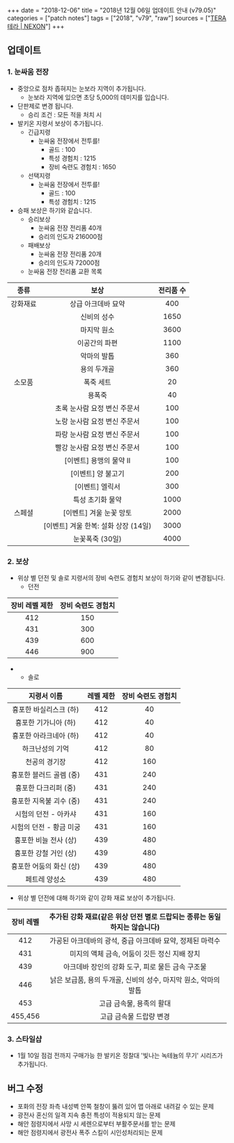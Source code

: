 +++
date = "2018-12-06"
title = "2018년 12월 06일 업데이트 안내 (v79.05)"
categories = ["patch notes"]
tags = ["2018", "v79", "raw"]
sources = ["[TERA 테라 | NEXON](http://tera.nexon.com/news/update/view.aspx?n4articlesn=368)"]
+++

## 업데이트

### **1.** 눈싸움 전장
- 중앙으로 점차 좁혀지는 눈보라 지역이 추가됩니다.
  - 눈보라 지역에 있으면 초당 5,000의 데미지를 입습니다.
- 단판제로 변경 됩니다.
  - 승리 조건 : 모든 적을 처치 시
- 발키온 지령서 보상이 추가됩니다.
  - 긴급지령
    - 눈싸움 전장에서 전투를!
      - 골드 : 100
      - 특성 경험치 : 1215
      - 장비 숙련도 경험치 : 1650
  - 선택지령
    - 눈싸움 전장에서 전투를!
      - 골드 : 100
      - 특성 경험치 : 1215
- 승패 보상은 하기와 같습니다.
  - 승리보상
    - 눈싸움 전장 전리품 40개
    - 승리의 인도자 216000점
  - 패배보상
    - 눈싸움 전장 전리품 20개
    - 승리의 인도자 72000점
  - 눈싸움 전장 전리품 교환 목록

| 종류 | 보상 | 전리품 수 |
| :-: | :-: | :-: |
| 강화재료 | 상급 아크데바 묘약 | 400 |
|| 신비의 성수 | 1650 |
|| 마지막 원소 | 3600 |
|| 이공간의 파편 | 1100 |
|| 악마의 발톱 | 360 |
|| 용의 두개골 | 360 |
| 소모품 | 폭죽 세트 | 20 |
|| 용폭죽 | 40 |
|| 초록 눈사람 요정 변신 주문서 | 100 |
|| 노랑 눈사람 요정 변신 주문서 | 100 |
|| 파랑 눈사람 요정 변신 주문서 | 100 |
|| 빨강 눈사람 요정 변신 주문서 | 100 |
|| [이벤트] 용맹의 물약 II | 100 |
|| [이벤트] 양 불고기 | 200 |
|| [이벤트] 엘릭서 | 300 |
|| 특성 초기화 물약 | 1000 |
| 스페셜 | [이벤트] 겨울 눈꽃 망토 | 2000 |
|| [이벤트] 겨울 한복: 설화 상장 (14일) | 3000 |
|| 눈꽃폭죽 (30일) | 4000 |

### **2.** 보상
- 위상 별 던전 및 솔로 지령서의 장비 숙련도 경험치 보상이 하기와 같이 변경됩니다.
  - 던전

| 장비 레벨 제한 | 장비 숙련도 경험치 |
| :-: | :-: |
| 412 | 150 |
| 431 | 300 |
| 439 | 600 |
| 446 | 900 |

- 
  - 솔로

| 지령서 이름 | 레벨 제한 | 장비 숙련도 경험치 |
| :-: | :-: | :-: |
| 흉포한 바실리스크 (하) | 412 | 40 |
| 흉포한 기가니아 (하) | 412 | 40 |
| 흉포한 아라크네아 (하) | 412 | 40 |
| 하크난성의 기억 | 412 | 80 |
| 천공의 경기장 | 412 | 160 |
| 흉포한 블러드 골렘 (중) | 431 | 240 |
| 흉포한 다크리퍼 (중) | 431 | 240 |
| 흉포한 지옥불 괴수 (중) | 431 | 240 |
| 시험의 던전 - 아카샤 | 431 | 160 |
| 시험의 던전 - 황금 미궁 | 431 | 160 |
| 흉포한 비늘 전사 (상) | 439 | 480 |
| 흉포한 강철 거인 (상) | 439 | 480 |
| 흉포한 어둠의 화신 (상) | 439 | 480 |
| 페트레 양성소 | 439 | 480 |

- 위상 별 던전에 대해 하기와 같이 강화 재료 보상이 추가됩니다.

| 장비 레벨 | 추가된 강화 재료(같은 위상 던전 별로 드랍되는 종류는 동일하지는 않습니다) |
| :-: | :-: |
| 412 | 가공된 아크데바의 광석, 중급 아크데바 묘약, 정제된 마력수 |
| 431 | 미지의 액체 금속, 어둠이 깃든 정신 지배 장치 |
| 439 | 아크데바 장인의 강화 도구, 피로 물든 금속 구조물 |
| 446 | 낡은 보급품, 용의 두개골, 신비의 성수, 마지막 원소, 악마의 발톱 |
| 453 | 고급 금속물, 용족의 활대 |
| 455,456 | 고급 금속물 드랍량 변경 |

### **3.** 스타일샵
- 1월 10일 점검 전까지 구매가능 한 발키온 정찰대 '빛나는 녹테늄의 무기' 시리즈가 추가됩니다.

## 버그 수정

- 포화의 전장 좌측 내성벽 안쪽 철창이 뚫려 있어 맵 아래로 내려갈 수 있는 문제
- 광전사 혼신의 일격 지속 충전 특성이 적용되지 않는 문제
- 해안 점령지에서 사망 시 세렌으로부터 부활주문서를 받는 문제
- 해안 점령지에서 광전사 폭주 스킬이 시인성처리되는 문제
